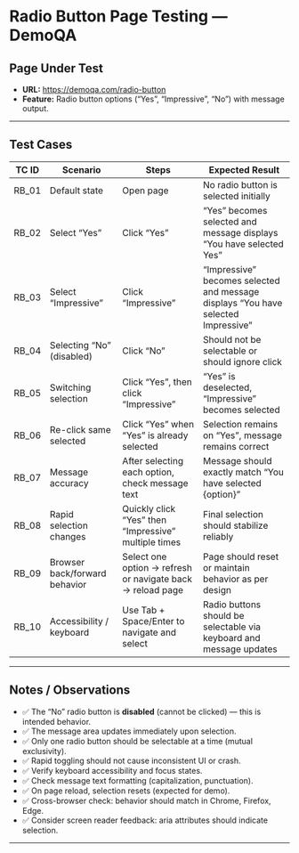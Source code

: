 # Radio Button Page Testing — DemoQA

## Page Under Test
- **URL:** https://demoqa.com/radio-button  
- **Feature:** Radio button options (“Yes”, “Impressive”, “No”) with message output.

---

## Test Cases

| TC ID | Scenario | Steps | Expected Result |
|-------|----------|-------|------------------|
| RB_01 | Default state | Open page | No radio button is selected initially |
| RB_02 | Select “Yes” | Click “Yes” | “Yes” becomes selected and message displays “You have selected Yes” |
| RB_03 | Select “Impressive” | Click “Impressive” | “Impressive” becomes selected and message displays “You have selected Impressive” |
| RB_04 | Selecting “No” (disabled) | Click “No” | Should not be selectable or should ignore click |
| RB_05 | Switching selection | Click “Yes”, then click “Impressive” | “Yes” is deselected, “Impressive” becomes selected |
| RB_06 | Re-click same selected | Click “Yes” when “Yes” is already selected | Selection remains on “Yes”, message remains correct |
| RB_07 | Message accuracy | After selecting each option, check message text | Message should exactly match “You have selected {option}” |
| RB_08 | Rapid selection changes | Quickly click “Yes” then “Impressive” multiple times | Final selection should stabilize reliably |
| RB_09 | Browser back/forward behavior | Select one option → refresh or navigate back → reload page | Page should reset or maintain behavior as per design |
| RB_10 | Accessibility / keyboard | Use Tab + Space/Enter to navigate and select | Radio buttons should be selectable via keyboard and message updates |

---

## Notes / Observations

- ✅ The “No” radio button is **disabled** (cannot be clicked) — this is intended behavior.  
- ✅ The message area updates immediately upon selection.  
- ✅ Only one radio button should be selectable at a time (mutual exclusivity).  
- ✅ Rapid toggling should not cause inconsistent UI or crash.  
- ✅ Verify keyboard accessibility and focus states.  
- ✅ Check message text formatting (capitalization, punctuation).  
- ✅ On page reload, selection resets (expected for demo).  
- ✅ Cross-browser check: behavior should match in Chrome, Firefox, Edge.  
- ✅ Consider screen reader feedback: aria attributes should indicate selection.  

---


